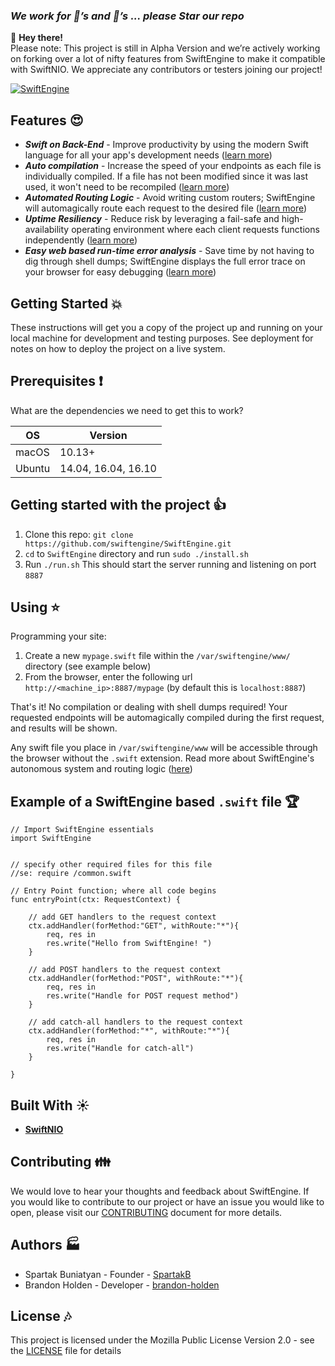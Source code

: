 ### _We work for :star2:’s and :fork_and_knife:’s ... please Star our repo_

:raising_hand: __Hey there!__   
Please note: This project is still in Alpha Version and we’re actively working on forking over a lot of nifty features from SwiftEngine to make it compatible with SwiftNIO.   We appreciate any contributors or testers joining our project!


[![SwiftEngine](https://i.imgur.com/h4yrTEN.png)](https://swiftengine.io)

## Features :heart_eyes:

* ___Swift on Back-End___ - Improve productivity by using the modern Swift language for all your app's development needs ([learn more](/TechnicalOverview.md))
* ___Auto compilation___ - Increase the speed of your endpoints as each file is individually compiled. If a file has not been modified since it was last used, it won't need to be recompiled ([learn more](/TechnicalOverview.md))
* ___Automated Routing Logic___ - Avoid writing custom routers; SwiftEngine will automagically route each request to the desired file ([learn more](/TechnicalOverview.md))
* ___Uptime Resiliency___ - Reduce risk by leveraging a fail-safe and high-availability operating environment where each client requests functions independently ([learn more](/TechnicalOverview.md))
* ___Easy web based run-time error analysis___ - Save time by not having to dig through shell dumps; SwiftEngine displays the full error trace on your browser for easy debugging ([learn more](/TechnicalOverview.md))


## Getting Started :boom:
These instructions will get you a copy of the project up and running on your local machine for development and testing purposes. See deployment for notes on how to deploy the project on a live system.

## Prerequisites :exclamation:
What are the dependencies we need to get this to work?  

OS  | Version
------------- | -------------
macOS | 10.13+
Ubuntu  | 14.04, 16.04, 16.10

## Getting started with the project :thumbsup:

1. Clone this repo: `git clone https://github.com/swiftengine/SwiftEngine.git`
2. `cd` to `SwiftEngine` directory and run `sudo ./install.sh`
3. Run `./run.sh`
This should start the server running and listening on port `8887`

## Using :star:

Programming your site:
1. Create a new `mypage.swift` file within the `/var/swiftengine/www/` directory (see example below)
2. From the browser, enter the following url `http://<machine_ip>:8887/mypage` (by default this is `localhost:8887`)

That's it!  No compilation or dealing with shell dumps required!  Your requested endpoints will be automagically compiled during the first request, and results will be shown.

Any swift file you place in `/var/swiftengine/www` will be accessible through the browser without the `.swift` extension.
Read more about SwiftEngine's autonomous system and routing logic ([here](/TechnicalOverview.md))

## Example of a SwiftEngine based `.swift` file  :trophy:

```
// Import SwiftEngine essentials
import SwiftEngine


// specify other required files for this file
//se: require /common.swift

// Entry Point function; where all code begins
func entryPoint(ctx: RequestContext) {

	// add GET handlers to the request context
	ctx.addHandler(forMethod:"GET", withRoute:"*"){
		req, res in
		res.write("Hello from SwiftEngine! ")
	}

	// add POST handlers to the request context
	ctx.addHandler(forMethod:"POST", withRoute:"*"){
		req, res in
		res.write("Handle for POST request method")
	}

	// add catch-all handlers to the request context
	ctx.addHandler(forMethod:"*", withRoute:"*"){
		req, res in
		res.write("Handle for catch-all")
	}

}
```

## Built With :sunny:
* [**SwiftNIO**](https://github.com/apple/swift-nio)



## Contributing :family:
We would love to hear your thoughts and feedback about SwiftEngine. If you would like to contribute to our project or have an issue you would like to open, please visit our [CONTRIBUTING](/CONTRIBUTING.md) document for more details.

## Authors :factory:
* Spartak Buniatyan - Founder - [SpartakB](https://github.com/spartakb)
* Brandon Holden - Developer - [brandon-holden](https://github.com/brandon-holden)

## License :notes:

This project is licensed under the Mozilla Public License Version 2.0 - see the [LICENSE](/LICENSE.txt) file for details

